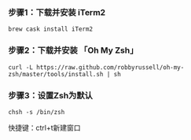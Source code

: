 ### 步骤1：下载并安装 iTerm2

~~~shell
brew cask install iTerm2
~~~





### 步骤2：下载并安装 「Oh My Zsh」

```shell
curl -L https://raw.github.com/robbyrussell/oh-my-zsh/master/tools/install.sh | sh
```



### 步骤3：设置Zsh为默认

~~~
chsh -s /bin/zsh
~~~





快捷键：ctrl+t新建窗口